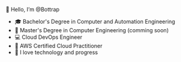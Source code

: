 👋 Hello, I’m @Bottrap
- 🎓 Bachelor's Degree in Computer and Automation Engineering
- 📖 Master's Degree in Computer Engineering (comming soon)
- 💻 Cloud DevOps Engineer
- 📜 AWS Certified Cloud Practitioner
- 💞️ I love technology and progress
